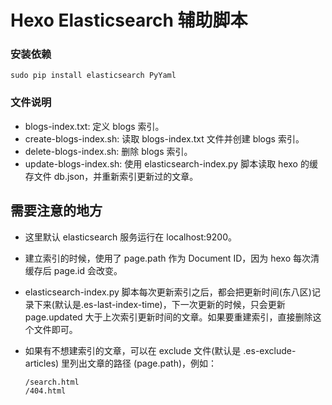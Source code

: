 # Hexo Elasticsearch 辅助脚本

### 安装依赖
```
sudo pip install elasticsearch PyYaml
```

### 文件说明

* blogs-index.txt: 定义 blogs 索引。
* create-blogs-index.sh: 读取 blogs-index.txt 文件并创建 blogs 索引。
* delete-blogs-index.sh: 删除 blogs 索引。
* update-blogs-index.sh: 使用 elasticsearch-index.py 脚本读取 hexo 的缓存文件 db.json，并重新索引更新过的文章。

## 需要注意的地方

* 这里默认 elasticsearch 服务运行在 localhost:9200。
* 建立索引的时候，使用了 page.path 作为 Document ID，因为 hexo 每次清缓存后 page.id 会改变。
* elasticsearch-index.py 脚本每次更新索引之后，都会把更新时间(东八区)记录下来(默认是.es-last-index-time)，下一次更新的时候，只会更新 page.updated 大于上次索引更新时间的文章。如果要重建索引，直接删除这个文件即可。
* 如果有不想建索引的文章，可以在 exclude 文件(默认是 .es-exclude-articles) 里列出文章的路径 (page.path)，例如：

    ```
    /search.html
    /404.html
    ````
